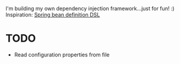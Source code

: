 I'm building my own dependency injection framework...just for fun! :)
Inspiration: [Spring bean definition DSL](https://docs.spring.io/spring-framework/docs/5.0.0.BUILD-SNAPSHOT/spring-framework-reference/kotlin.html#bean-definition-dsl)

# TODO
* Read configuration properties from file
